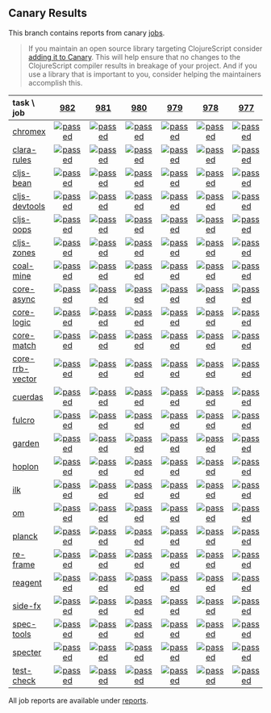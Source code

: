 ## Canary Results

This branch contains reports from canary [jobs](https://github.com/cljs-oss/canary/tree/jobs).

> If you maintain an open source library targeting ClojureScript consider [adding it to Canary](https://github.com/cljs-oss/canary/tree/master#how-to-participate). This will help ensure that no changes to the ClojureScript compiler results in breakage of your project. And if you use a library that is important to you, consider helping the maintainers accomplish this.

[//]: # (begin_overview_table)

| task \ job | <a href="reports/2019/06/20/job-000982-1.10.546-31a5e86e" title="job #982 finished on 2019-06-20">982</a> | <a href="reports/2019/06/20/job-000981-1.10.546-42612fee" title="job #981 finished on 2019-06-20">981</a> | <a href="reports/2019/06/20/job-000980-1.10.546-53c62ee4" title="job #980 finished on 2019-06-20">980</a> | <a href="reports/2019/06/20/job-000979-1.10.546-7bee98c3" title="job #979 finished on 2019-06-20">979</a> | <a href="reports/2019/06/20/job-000978-1.10.546-56f99505" title="job #978 finished on 2019-06-20">978</a> | <a href="reports/2019/06/20/job-000977-1.10.546-50f0f995" title="job #977 finished on 2019-06-20">977</a> | <a href="reports/2019/06/20/job-000976-1.10.545-bc6ecdd6" title="job #976 finished on 2019-06-20">976</a> | <a href="reports/2019/06/19/job-000975-1.10.545-bc6ecdd6" title="job #975 finished on 2019-06-19">975</a> | <a href="reports/2019/06/18/job-000974-1.10.545-bc6ecdd6" title="job #974 finished on 2019-06-18">974</a> | <a href="reports/2019/06/17/job-000973-1.10.545-bc6ecdd6" title="job #973 finished on 2019-06-17">973</a> |
| :--- | :---: | :---: | :---: | :---: | :---: | :---: | :---: | :---: | :---: | :---: |
| [chromex](https://github.com/binaryage/chromex) | <a href="reports/2019/06/20/job-000982-1.10.546-31a5e86e#-chromex"><img title="passed" src="http://box.binaryage.com/s-passed.svg"><a> | <a href="reports/2019/06/20/job-000981-1.10.546-42612fee#-chromex"><img title="passed" src="http://box.binaryage.com/s-passed.svg"><a> | <a href="reports/2019/06/20/job-000980-1.10.546-53c62ee4#-chromex"><img title="passed" src="http://box.binaryage.com/s-passed.svg"><a> | <a href="reports/2019/06/20/job-000979-1.10.546-7bee98c3#-chromex"><img title="passed" src="http://box.binaryage.com/s-passed.svg"><a> | <a href="reports/2019/06/20/job-000978-1.10.546-56f99505#-chromex"><img title="passed" src="http://box.binaryage.com/s-passed.svg"><a> | <a href="reports/2019/06/20/job-000977-1.10.546-50f0f995#-chromex"><img title="passed" src="http://box.binaryage.com/s-passed.svg"><a> | <a href="reports/2019/06/20/job-000976-1.10.545-bc6ecdd6#-chromex"><img title="passed" src="http://box.binaryage.com/s-passed.svg"><a> | <a href="reports/2019/06/19/job-000975-1.10.545-bc6ecdd6#-chromex"><img title="passed" src="http://box.binaryage.com/s-passed.svg"><a> | <a href="reports/2019/06/18/job-000974-1.10.545-bc6ecdd6#-chromex"><img title="passed" src="http://box.binaryage.com/s-passed.svg"><a> | <a href="reports/2019/06/17/job-000973-1.10.545-bc6ecdd6#-chromex"><img title="passed" src="http://box.binaryage.com/s-passed.svg"><a> |
| [clara-rules](https://github.com/cerner/clara-rules) | <a href="reports/2019/06/20/job-000982-1.10.546-31a5e86e#-clara-rules"><img title="passed" src="http://box.binaryage.com/s-passed.svg"><a> | <a href="reports/2019/06/20/job-000981-1.10.546-42612fee#-clara-rules"><img title="passed" src="http://box.binaryage.com/s-passed.svg"><a> | <a href="reports/2019/06/20/job-000980-1.10.546-53c62ee4#-clara-rules"><img title="passed" src="http://box.binaryage.com/s-passed.svg"><a> | <a href="reports/2019/06/20/job-000979-1.10.546-7bee98c3#-clara-rules"><img title="passed" src="http://box.binaryage.com/s-passed.svg"><a> | <a href="reports/2019/06/20/job-000978-1.10.546-56f99505#-clara-rules"><img title="passed" src="http://box.binaryage.com/s-passed.svg"><a> | <a href="reports/2019/06/20/job-000977-1.10.546-50f0f995#-clara-rules"><img title="passed" src="http://box.binaryage.com/s-passed.svg"><a> | <a href="reports/2019/06/20/job-000976-1.10.545-bc6ecdd6#-clara-rules"><img title="passed" src="http://box.binaryage.com/s-passed.svg"><a> | <a href="reports/2019/06/19/job-000975-1.10.545-bc6ecdd6#-clara-rules"><img title="passed" src="http://box.binaryage.com/s-passed.svg"><a> | <a href="reports/2019/06/18/job-000974-1.10.545-bc6ecdd6#-clara-rules"><img title="passed" src="http://box.binaryage.com/s-passed.svg"><a> | <a href="reports/2019/06/17/job-000973-1.10.545-bc6ecdd6#-clara-rules"><img title="passed" src="http://box.binaryage.com/s-passed.svg"><a> |
| [cljs-bean](https://github.com/mfikes/cljs-bean) | <a href="reports/2019/06/20/job-000982-1.10.546-31a5e86e#-cljs-bean"><img title="passed" src="http://box.binaryage.com/s-passed.svg"><a> | <a href="reports/2019/06/20/job-000981-1.10.546-42612fee#-cljs-bean"><img title="passed" src="http://box.binaryage.com/s-passed.svg"><a> | <a href="reports/2019/06/20/job-000980-1.10.546-53c62ee4#-cljs-bean"><img title="passed" src="http://box.binaryage.com/s-passed.svg"><a> | <a href="reports/2019/06/20/job-000979-1.10.546-7bee98c3#-cljs-bean"><img title="passed" src="http://box.binaryage.com/s-passed.svg"><a> | <a href="reports/2019/06/20/job-000978-1.10.546-56f99505#-cljs-bean"><img title="passed" src="http://box.binaryage.com/s-passed.svg"><a> | <a href="reports/2019/06/20/job-000977-1.10.546-50f0f995#-cljs-bean"><img title="passed" src="http://box.binaryage.com/s-passed.svg"><a> | <a href="reports/2019/06/20/job-000976-1.10.545-bc6ecdd6#-cljs-bean"><img title="passed" src="http://box.binaryage.com/s-passed.svg"><a> | <a href="reports/2019/06/19/job-000975-1.10.545-bc6ecdd6#-cljs-bean"><img title="passed" src="http://box.binaryage.com/s-passed.svg"><a> | <a href="reports/2019/06/18/job-000974-1.10.545-bc6ecdd6#-cljs-bean"><img title="passed" src="http://box.binaryage.com/s-passed.svg"><a> | <a href="reports/2019/06/17/job-000973-1.10.545-bc6ecdd6#-cljs-bean"><img title="passed" src="http://box.binaryage.com/s-passed.svg"><a> |
| [cljs-devtools](https://github.com/binaryage/cljs-devtools) | <a href="reports/2019/06/20/job-000982-1.10.546-31a5e86e#-cljs-devtools"><img title="passed" src="http://box.binaryage.com/s-passed.svg"><a> | <a href="reports/2019/06/20/job-000981-1.10.546-42612fee#-cljs-devtools"><img title="passed" src="http://box.binaryage.com/s-passed.svg"><a> | <a href="reports/2019/06/20/job-000980-1.10.546-53c62ee4#-cljs-devtools"><img title="passed" src="http://box.binaryage.com/s-passed.svg"><a> | <a href="reports/2019/06/20/job-000979-1.10.546-7bee98c3#-cljs-devtools"><img title="passed" src="http://box.binaryage.com/s-passed.svg"><a> | <a href="reports/2019/06/20/job-000978-1.10.546-56f99505#-cljs-devtools"><img title="passed" src="http://box.binaryage.com/s-passed.svg"><a> | <a href="reports/2019/06/20/job-000977-1.10.546-50f0f995#-cljs-devtools"><img title="passed" src="http://box.binaryage.com/s-passed.svg"><a> | <a href="reports/2019/06/20/job-000976-1.10.545-bc6ecdd6#-cljs-devtools"><img title="passed" src="http://box.binaryage.com/s-passed.svg"><a> | <a href="reports/2019/06/19/job-000975-1.10.545-bc6ecdd6#-cljs-devtools"><img title="passed" src="http://box.binaryage.com/s-passed.svg"><a> | <a href="reports/2019/06/18/job-000974-1.10.545-bc6ecdd6#-cljs-devtools"><img title="passed" src="http://box.binaryage.com/s-passed.svg"><a> | <a href="reports/2019/06/17/job-000973-1.10.545-bc6ecdd6#-cljs-devtools"><img title="passed" src="http://box.binaryage.com/s-passed.svg"><a> |
| [cljs-oops](https://github.com/binaryage/cljs-oops) | <a href="reports/2019/06/20/job-000982-1.10.546-31a5e86e#-cljs-oops"><img title="passed" src="http://box.binaryage.com/s-passed.svg"><a> | <a href="reports/2019/06/20/job-000981-1.10.546-42612fee#-cljs-oops"><img title="passed" src="http://box.binaryage.com/s-passed.svg"><a> | <a href="reports/2019/06/20/job-000980-1.10.546-53c62ee4#-cljs-oops"><img title="passed" src="http://box.binaryage.com/s-passed.svg"><a> | <a href="reports/2019/06/20/job-000979-1.10.546-7bee98c3#-cljs-oops"><img title="passed" src="http://box.binaryage.com/s-passed.svg"><a> | <a href="reports/2019/06/20/job-000978-1.10.546-56f99505#-cljs-oops"><img title="passed" src="http://box.binaryage.com/s-passed.svg"><a> | <a href="reports/2019/06/20/job-000977-1.10.546-50f0f995#-cljs-oops"><img title="passed" src="http://box.binaryage.com/s-passed.svg"><a> | <a href="reports/2019/06/20/job-000976-1.10.545-bc6ecdd6#-cljs-oops"><img title="passed" src="http://box.binaryage.com/s-passed.svg"><a> | <a href="reports/2019/06/19/job-000975-1.10.545-bc6ecdd6#-cljs-oops"><img title="passed" src="http://box.binaryage.com/s-passed.svg"><a> | <a href="reports/2019/06/18/job-000974-1.10.545-bc6ecdd6#-cljs-oops"><img title="passed" src="http://box.binaryage.com/s-passed.svg"><a> | <a href="reports/2019/06/17/job-000973-1.10.545-bc6ecdd6#-cljs-oops"><img title="passed" src="http://box.binaryage.com/s-passed.svg"><a> |
| [cljs-zones](https://github.com/binaryage/cljs-zones) | <a href="reports/2019/06/20/job-000982-1.10.546-31a5e86e#-cljs-zones"><img title="passed" src="http://box.binaryage.com/s-passed.svg"><a> | <a href="reports/2019/06/20/job-000981-1.10.546-42612fee#-cljs-zones"><img title="passed" src="http://box.binaryage.com/s-passed.svg"><a> | <a href="reports/2019/06/20/job-000980-1.10.546-53c62ee4#-cljs-zones"><img title="passed" src="http://box.binaryage.com/s-passed.svg"><a> | <a href="reports/2019/06/20/job-000979-1.10.546-7bee98c3#-cljs-zones"><img title="passed" src="http://box.binaryage.com/s-passed.svg"><a> | <a href="reports/2019/06/20/job-000978-1.10.546-56f99505#-cljs-zones"><img title="passed" src="http://box.binaryage.com/s-passed.svg"><a> | <a href="reports/2019/06/20/job-000977-1.10.546-50f0f995#-cljs-zones"><img title="passed" src="http://box.binaryage.com/s-passed.svg"><a> | <a href="reports/2019/06/20/job-000976-1.10.545-bc6ecdd6#-cljs-zones"><img title="passed" src="http://box.binaryage.com/s-passed.svg"><a> | <a href="reports/2019/06/19/job-000975-1.10.545-bc6ecdd6#-cljs-zones"><img title="passed" src="http://box.binaryage.com/s-passed.svg"><a> | <a href="reports/2019/06/18/job-000974-1.10.545-bc6ecdd6#-cljs-zones"><img title="passed" src="http://box.binaryage.com/s-passed.svg"><a> | <a href="reports/2019/06/17/job-000973-1.10.545-bc6ecdd6#-cljs-zones"><img title="passed" src="http://box.binaryage.com/s-passed.svg"><a> |
| [coal-mine](https://github.com/mfikes/coal-mine) | <a href="reports/2019/06/20/job-000982-1.10.546-31a5e86e#-coal-mine"><img title="passed" src="http://box.binaryage.com/s-passed.svg"><a> | <a href="reports/2019/06/20/job-000981-1.10.546-42612fee#-coal-mine"><img title="passed" src="http://box.binaryage.com/s-passed.svg"><a> | <a href="reports/2019/06/20/job-000980-1.10.546-53c62ee4#-coal-mine"><img title="passed" src="http://box.binaryage.com/s-passed.svg"><a> | <a href="reports/2019/06/20/job-000979-1.10.546-7bee98c3#-coal-mine"><img title="passed" src="http://box.binaryage.com/s-passed.svg"><a> | <a href="reports/2019/06/20/job-000978-1.10.546-56f99505#-coal-mine"><img title="passed" src="http://box.binaryage.com/s-passed.svg"><a> | <a href="reports/2019/06/20/job-000977-1.10.546-50f0f995#-coal-mine"><img title="passed" src="http://box.binaryage.com/s-passed.svg"><a> | <a href="reports/2019/06/20/job-000976-1.10.545-bc6ecdd6#-coal-mine"><img title="passed" src="http://box.binaryage.com/s-passed.svg"><a> | <a href="reports/2019/06/19/job-000975-1.10.545-bc6ecdd6#-coal-mine"><img title="passed" src="http://box.binaryage.com/s-passed.svg"><a> | <a href="reports/2019/06/18/job-000974-1.10.545-bc6ecdd6#-coal-mine"><img title="passed" src="http://box.binaryage.com/s-passed.svg"><a> | <a href="reports/2019/06/17/job-000973-1.10.545-bc6ecdd6#-coal-mine"><img title="passed" src="http://box.binaryage.com/s-passed.svg"><a> |
| [core-async](https://github.com/clojure/core.async) | <a href="reports/2019/06/20/job-000982-1.10.546-31a5e86e#-core-async"><img title="passed" src="http://box.binaryage.com/s-passed.svg"><a> | <a href="reports/2019/06/20/job-000981-1.10.546-42612fee#-core-async"><img title="passed" src="http://box.binaryage.com/s-passed.svg"><a> | <a href="reports/2019/06/20/job-000980-1.10.546-53c62ee4#-core-async"><img title="passed" src="http://box.binaryage.com/s-passed.svg"><a> | <a href="reports/2019/06/20/job-000979-1.10.546-7bee98c3#-core-async"><img title="passed" src="http://box.binaryage.com/s-passed.svg"><a> | <a href="reports/2019/06/20/job-000978-1.10.546-56f99505#-core-async"><img title="passed" src="http://box.binaryage.com/s-passed.svg"><a> | <a href="reports/2019/06/20/job-000977-1.10.546-50f0f995#-core-async"><img title="passed" src="http://box.binaryage.com/s-passed.svg"><a> | <a href="reports/2019/06/20/job-000976-1.10.545-bc6ecdd6#-core-async"><img title="passed" src="http://box.binaryage.com/s-passed.svg"><a> | <a href="reports/2019/06/19/job-000975-1.10.545-bc6ecdd6#-core-async"><img title="passed" src="http://box.binaryage.com/s-passed.svg"><a> | <a href="reports/2019/06/18/job-000974-1.10.545-bc6ecdd6#-core-async"><img title="passed" src="http://box.binaryage.com/s-passed.svg"><a> | <a href="reports/2019/06/17/job-000973-1.10.545-bc6ecdd6#-core-async"><img title="passed" src="http://box.binaryage.com/s-passed.svg"><a> |
| [core-logic](https://github.com/clojure/core.logic) | <a href="reports/2019/06/20/job-000982-1.10.546-31a5e86e#-core-logic"><img title="passed" src="http://box.binaryage.com/s-passed.svg"><a> | <a href="reports/2019/06/20/job-000981-1.10.546-42612fee#-core-logic"><img title="passed" src="http://box.binaryage.com/s-passed.svg"><a> | <a href="reports/2019/06/20/job-000980-1.10.546-53c62ee4#-core-logic"><img title="passed" src="http://box.binaryage.com/s-passed.svg"><a> | <a href="reports/2019/06/20/job-000979-1.10.546-7bee98c3#-core-logic"><img title="passed" src="http://box.binaryage.com/s-passed.svg"><a> | <a href="reports/2019/06/20/job-000978-1.10.546-56f99505#-core-logic"><img title="passed" src="http://box.binaryage.com/s-passed.svg"><a> | <a href="reports/2019/06/20/job-000977-1.10.546-50f0f995#-core-logic"><img title="passed" src="http://box.binaryage.com/s-passed.svg"><a> | <a href="reports/2019/06/20/job-000976-1.10.545-bc6ecdd6#-core-logic"><img title="passed" src="http://box.binaryage.com/s-passed.svg"><a> | <a href="reports/2019/06/19/job-000975-1.10.545-bc6ecdd6#-core-logic"><img title="passed" src="http://box.binaryage.com/s-passed.svg"><a> | <a href="reports/2019/06/18/job-000974-1.10.545-bc6ecdd6#-core-logic"><img title="passed" src="http://box.binaryage.com/s-passed.svg"><a> | <a href="reports/2019/06/17/job-000973-1.10.545-bc6ecdd6#-core-logic"><img title="passed" src="http://box.binaryage.com/s-passed.svg"><a> |
| [core-match](https://github.com/clojure/core.match) | <a href="reports/2019/06/20/job-000982-1.10.546-31a5e86e#-core-match"><img title="passed" src="http://box.binaryage.com/s-passed.svg"><a> | <a href="reports/2019/06/20/job-000981-1.10.546-42612fee#-core-match"><img title="passed" src="http://box.binaryage.com/s-passed.svg"><a> | <a href="reports/2019/06/20/job-000980-1.10.546-53c62ee4#-core-match"><img title="passed" src="http://box.binaryage.com/s-passed.svg"><a> | <a href="reports/2019/06/20/job-000979-1.10.546-7bee98c3#-core-match"><img title="passed" src="http://box.binaryage.com/s-passed.svg"><a> | <a href="reports/2019/06/20/job-000978-1.10.546-56f99505#-core-match"><img title="passed" src="http://box.binaryage.com/s-passed.svg"><a> | <a href="reports/2019/06/20/job-000977-1.10.546-50f0f995#-core-match"><img title="passed" src="http://box.binaryage.com/s-passed.svg"><a> | <a href="reports/2019/06/20/job-000976-1.10.545-bc6ecdd6#-core-match"><img title="passed" src="http://box.binaryage.com/s-passed.svg"><a> | <a href="reports/2019/06/19/job-000975-1.10.545-bc6ecdd6#-core-match"><img title="passed" src="http://box.binaryage.com/s-passed.svg"><a> | <a href="reports/2019/06/18/job-000974-1.10.545-bc6ecdd6#-core-match"><img title="passed" src="http://box.binaryage.com/s-passed.svg"><a> | <a href="reports/2019/06/17/job-000973-1.10.545-bc6ecdd6#-core-match"><img title="passed" src="http://box.binaryage.com/s-passed.svg"><a> |
| [core-rrb-vector](https://github.com/clojure/core.rrb-vector) | <a href="reports/2019/06/20/job-000982-1.10.546-31a5e86e#-core-rrb-vector"><img title="passed" src="http://box.binaryage.com/s-passed.svg"><a> | <a href="reports/2019/06/20/job-000981-1.10.546-42612fee#-core-rrb-vector"><img title="passed" src="http://box.binaryage.com/s-passed.svg"><a> | <a href="reports/2019/06/20/job-000980-1.10.546-53c62ee4#-core-rrb-vector"><img title="passed" src="http://box.binaryage.com/s-passed.svg"><a> | <a href="reports/2019/06/20/job-000979-1.10.546-7bee98c3#-core-rrb-vector"><img title="passed" src="http://box.binaryage.com/s-passed.svg"><a> | <a href="reports/2019/06/20/job-000978-1.10.546-56f99505#-core-rrb-vector"><img title="passed" src="http://box.binaryage.com/s-passed.svg"><a> | <a href="reports/2019/06/20/job-000977-1.10.546-50f0f995#-core-rrb-vector"><img title="passed" src="http://box.binaryage.com/s-passed.svg"><a> | <a href="reports/2019/06/20/job-000976-1.10.545-bc6ecdd6#-core-rrb-vector"><img title="passed" src="http://box.binaryage.com/s-passed.svg"><a> | <a href="reports/2019/06/19/job-000975-1.10.545-bc6ecdd6#-core-rrb-vector"><img title="passed" src="http://box.binaryage.com/s-passed.svg"><a> | <a href="reports/2019/06/18/job-000974-1.10.545-bc6ecdd6#-core-rrb-vector"><img title="passed" src="http://box.binaryage.com/s-passed.svg"><a> | <a href="reports/2019/06/17/job-000973-1.10.545-bc6ecdd6#-core-rrb-vector"><img title="passed" src="http://box.binaryage.com/s-passed.svg"><a> |
| [cuerdas](https://github.com/funcool/cuerdas) | <a href="reports/2019/06/20/job-000982-1.10.546-31a5e86e#-cuerdas"><img title="passed" src="http://box.binaryage.com/s-passed.svg"><a> | <a href="reports/2019/06/20/job-000981-1.10.546-42612fee#-cuerdas"><img title="passed" src="http://box.binaryage.com/s-passed.svg"><a> | <a href="reports/2019/06/20/job-000980-1.10.546-53c62ee4#-cuerdas"><img title="passed" src="http://box.binaryage.com/s-passed.svg"><a> | <a href="reports/2019/06/20/job-000979-1.10.546-7bee98c3#-cuerdas"><img title="passed" src="http://box.binaryage.com/s-passed.svg"><a> | <a href="reports/2019/06/20/job-000978-1.10.546-56f99505#-cuerdas"><img title="passed" src="http://box.binaryage.com/s-passed.svg"><a> | <a href="reports/2019/06/20/job-000977-1.10.546-50f0f995#-cuerdas"><img title="passed" src="http://box.binaryage.com/s-passed.svg"><a> | <a href="reports/2019/06/20/job-000976-1.10.545-bc6ecdd6#-cuerdas"><img title="passed" src="http://box.binaryage.com/s-passed.svg"><a> | <a href="reports/2019/06/19/job-000975-1.10.545-bc6ecdd6#-cuerdas"><img title="passed" src="http://box.binaryage.com/s-passed.svg"><a> | <a href="reports/2019/06/18/job-000974-1.10.545-bc6ecdd6#-cuerdas"><img title="passed" src="http://box.binaryage.com/s-passed.svg"><a> | <a href="reports/2019/06/17/job-000973-1.10.545-bc6ecdd6#-cuerdas"><img title="passed" src="http://box.binaryage.com/s-passed.svg"><a> |
| [fulcro](https://github.com/fulcrologic/fulcro) | <a href="reports/2019/06/20/job-000982-1.10.546-31a5e86e#-fulcro"><img title="passed" src="http://box.binaryage.com/s-passed.svg"><a> | <a href="reports/2019/06/20/job-000981-1.10.546-42612fee#-fulcro"><img title="passed" src="http://box.binaryage.com/s-passed.svg"><a> | <a href="reports/2019/06/20/job-000980-1.10.546-53c62ee4#-fulcro"><img title="passed" src="http://box.binaryage.com/s-passed.svg"><a> | <a href="reports/2019/06/20/job-000979-1.10.546-7bee98c3#-fulcro"><img title="passed" src="http://box.binaryage.com/s-passed.svg"><a> | <a href="reports/2019/06/20/job-000978-1.10.546-56f99505#-fulcro"><img title="passed" src="http://box.binaryage.com/s-passed.svg"><a> | <a href="reports/2019/06/20/job-000977-1.10.546-50f0f995#-fulcro"><img title="passed" src="http://box.binaryage.com/s-passed.svg"><a> | <a href="reports/2019/06/20/job-000976-1.10.545-bc6ecdd6#-fulcro"><img title="passed" src="http://box.binaryage.com/s-passed.svg"><a> | <a href="reports/2019/06/19/job-000975-1.10.545-bc6ecdd6#-fulcro"><img title="passed" src="http://box.binaryage.com/s-passed.svg"><a> | <a href="reports/2019/06/18/job-000974-1.10.545-bc6ecdd6#-fulcro"><img title="passed" src="http://box.binaryage.com/s-passed.svg"><a> | <a href="reports/2019/06/17/job-000973-1.10.545-bc6ecdd6#-fulcro"><img title="passed" src="http://box.binaryage.com/s-passed.svg"><a> |
| [garden](https://github.com/noprompt/garden) | <a href="reports/2019/06/20/job-000982-1.10.546-31a5e86e#-garden"><img title="passed" src="http://box.binaryage.com/s-passed.svg"><a> | <a href="reports/2019/06/20/job-000981-1.10.546-42612fee#-garden"><img title="passed" src="http://box.binaryage.com/s-passed.svg"><a> | <a href="reports/2019/06/20/job-000980-1.10.546-53c62ee4#-garden"><img title="passed" src="http://box.binaryage.com/s-passed.svg"><a> | <a href="reports/2019/06/20/job-000979-1.10.546-7bee98c3#-garden"><img title="passed" src="http://box.binaryage.com/s-passed.svg"><a> | <a href="reports/2019/06/20/job-000978-1.10.546-56f99505#-garden"><img title="passed" src="http://box.binaryage.com/s-passed.svg"><a> | <a href="reports/2019/06/20/job-000977-1.10.546-50f0f995#-garden"><img title="passed" src="http://box.binaryage.com/s-passed.svg"><a> | <a href="reports/2019/06/20/job-000976-1.10.545-bc6ecdd6#-garden"><img title="passed" src="http://box.binaryage.com/s-passed.svg"><a> | <a href="reports/2019/06/19/job-000975-1.10.545-bc6ecdd6#-garden"><img title="passed" src="http://box.binaryage.com/s-passed.svg"><a> | <a href="reports/2019/06/18/job-000974-1.10.545-bc6ecdd6#-garden"><img title="passed" src="http://box.binaryage.com/s-passed.svg"><a> | <a href="reports/2019/06/17/job-000973-1.10.545-bc6ecdd6#-garden"><img title="passed" src="http://box.binaryage.com/s-passed.svg"><a> |
| [hoplon](https://github.com/hoplon/hoplon) | <a href="reports/2019/06/20/job-000982-1.10.546-31a5e86e#-hoplon"><img title="passed" src="http://box.binaryage.com/s-passed.svg"><a> | <a href="reports/2019/06/20/job-000981-1.10.546-42612fee#-hoplon"><img title="passed" src="http://box.binaryage.com/s-passed.svg"><a> | <a href="reports/2019/06/20/job-000980-1.10.546-53c62ee4#-hoplon"><img title="passed" src="http://box.binaryage.com/s-passed.svg"><a> | <a href="reports/2019/06/20/job-000979-1.10.546-7bee98c3#-hoplon"><img title="passed" src="http://box.binaryage.com/s-passed.svg"><a> | <a href="reports/2019/06/20/job-000978-1.10.546-56f99505#-hoplon"><img title="passed" src="http://box.binaryage.com/s-passed.svg"><a> | <a href="reports/2019/06/20/job-000977-1.10.546-50f0f995#-hoplon"><img title="passed" src="http://box.binaryage.com/s-passed.svg"><a> | <a href="reports/2019/06/20/job-000976-1.10.545-bc6ecdd6#-hoplon"><img title="passed" src="http://box.binaryage.com/s-passed.svg"><a> | <a href="reports/2019/06/19/job-000975-1.10.545-bc6ecdd6#-hoplon"><img title="passed" src="http://box.binaryage.com/s-passed.svg"><a> | <a href="reports/2019/06/18/job-000974-1.10.545-bc6ecdd6#-hoplon"><img title="passed" src="http://box.binaryage.com/s-passed.svg"><a> | <a href="reports/2019/06/17/job-000973-1.10.545-bc6ecdd6#-hoplon"><img title="passed" src="http://box.binaryage.com/s-passed.svg"><a> |
| [ilk](https://github.com/mfikes/ilk) | <a href="reports/2019/06/20/job-000982-1.10.546-31a5e86e#-ilk"><img title="passed" src="http://box.binaryage.com/s-passed.svg"><a> | <a href="reports/2019/06/20/job-000981-1.10.546-42612fee#-ilk"><img title="passed" src="http://box.binaryage.com/s-passed.svg"><a> | <a href="reports/2019/06/20/job-000980-1.10.546-53c62ee4#-ilk"><img title="passed" src="http://box.binaryage.com/s-passed.svg"><a> | <a href="reports/2019/06/20/job-000979-1.10.546-7bee98c3#-ilk"><img title="passed" src="http://box.binaryage.com/s-passed.svg"><a> | <a href="reports/2019/06/20/job-000978-1.10.546-56f99505#-ilk"><img title="passed" src="http://box.binaryage.com/s-passed.svg"><a> | <a href="reports/2019/06/20/job-000977-1.10.546-50f0f995#-ilk"><img title="passed" src="http://box.binaryage.com/s-passed.svg"><a> | <a href="reports/2019/06/20/job-000976-1.10.545-bc6ecdd6#-ilk"><img title="passed" src="http://box.binaryage.com/s-passed.svg"><a> | <a href="reports/2019/06/19/job-000975-1.10.545-bc6ecdd6#-ilk"><img title="passed" src="http://box.binaryage.com/s-passed.svg"><a> | <a href="reports/2019/06/18/job-000974-1.10.545-bc6ecdd6#-ilk"><img title="passed" src="http://box.binaryage.com/s-passed.svg"><a> | <a href="reports/2019/06/17/job-000973-1.10.545-bc6ecdd6#-ilk"><img title="passed" src="http://box.binaryage.com/s-passed.svg"><a> |
| [om](https://github.com/omcljs/om) | <a href="reports/2019/06/20/job-000982-1.10.546-31a5e86e#-om"><img title="passed" src="http://box.binaryage.com/s-passed.svg"><a> | <a href="reports/2019/06/20/job-000981-1.10.546-42612fee#-om"><img title="passed" src="http://box.binaryage.com/s-passed.svg"><a> | <a href="reports/2019/06/20/job-000980-1.10.546-53c62ee4#-om"><img title="passed" src="http://box.binaryage.com/s-passed.svg"><a> | <a href="reports/2019/06/20/job-000979-1.10.546-7bee98c3#-om"><img title="passed" src="http://box.binaryage.com/s-passed.svg"><a> | <a href="reports/2019/06/20/job-000978-1.10.546-56f99505#-om"><img title="passed" src="http://box.binaryage.com/s-passed.svg"><a> | <a href="reports/2019/06/20/job-000977-1.10.546-50f0f995#-om"><img title="passed" src="http://box.binaryage.com/s-passed.svg"><a> | <a href="reports/2019/06/20/job-000976-1.10.545-bc6ecdd6#-om"><img title="passed" src="http://box.binaryage.com/s-passed.svg"><a> | <a href="reports/2019/06/19/job-000975-1.10.545-bc6ecdd6#-om"><img title="passed" src="http://box.binaryage.com/s-passed.svg"><a> | <a href="reports/2019/06/18/job-000974-1.10.545-bc6ecdd6#-om"><img title="passed" src="http://box.binaryage.com/s-passed.svg"><a> | <a href="reports/2019/06/17/job-000973-1.10.545-bc6ecdd6#-om"><img title="passed" src="http://box.binaryage.com/s-passed.svg"><a> |
| [planck](https://github.com/planck-repl/planck) | <a href="reports/2019/06/20/job-000982-1.10.546-31a5e86e#-planck"><img title="passed" src="http://box.binaryage.com/s-passed.svg"><a> | <a href="reports/2019/06/20/job-000981-1.10.546-42612fee#-planck"><img title="passed" src="http://box.binaryage.com/s-passed.svg"><a> | <a href="reports/2019/06/20/job-000980-1.10.546-53c62ee4#-planck"><img title="passed" src="http://box.binaryage.com/s-passed.svg"><a> | <a href="reports/2019/06/20/job-000979-1.10.546-7bee98c3#-planck"><img title="passed" src="http://box.binaryage.com/s-passed.svg"><a> | <a href="reports/2019/06/20/job-000978-1.10.546-56f99505#-planck"><img title="passed" src="http://box.binaryage.com/s-passed.svg"><a> | <a href="reports/2019/06/20/job-000977-1.10.546-50f0f995#-planck"><img title="passed" src="http://box.binaryage.com/s-passed.svg"><a> | <a href="reports/2019/06/20/job-000976-1.10.545-bc6ecdd6#-planck"><img title="passed" src="http://box.binaryage.com/s-passed.svg"><a> | <a href="reports/2019/06/19/job-000975-1.10.545-bc6ecdd6#-planck"><img title="passed" src="http://box.binaryage.com/s-passed.svg"><a> | <a href="reports/2019/06/18/job-000974-1.10.545-bc6ecdd6#-planck"><img title="passed" src="http://box.binaryage.com/s-passed.svg"><a> | <a href="reports/2019/06/17/job-000973-1.10.545-bc6ecdd6#-planck"><img title="passed" src="http://box.binaryage.com/s-passed.svg"><a> |
| [re-frame](https://github.com/Day8/re-frame) | <a href="reports/2019/06/20/job-000982-1.10.546-31a5e86e#-re-frame"><img title="passed" src="http://box.binaryage.com/s-passed.svg"><a> | <a href="reports/2019/06/20/job-000981-1.10.546-42612fee#-re-frame"><img title="passed" src="http://box.binaryage.com/s-passed.svg"><a> | <a href="reports/2019/06/20/job-000980-1.10.546-53c62ee4#-re-frame"><img title="passed" src="http://box.binaryage.com/s-passed.svg"><a> | <a href="reports/2019/06/20/job-000979-1.10.546-7bee98c3#-re-frame"><img title="passed" src="http://box.binaryage.com/s-passed.svg"><a> | <a href="reports/2019/06/20/job-000978-1.10.546-56f99505#-re-frame"><img title="passed" src="http://box.binaryage.com/s-passed.svg"><a> | <a href="reports/2019/06/20/job-000977-1.10.546-50f0f995#-re-frame"><img title="passed" src="http://box.binaryage.com/s-passed.svg"><a> | <a href="reports/2019/06/20/job-000976-1.10.545-bc6ecdd6#-re-frame"><img title="passed" src="http://box.binaryage.com/s-passed.svg"><a> | <a href="reports/2019/06/19/job-000975-1.10.545-bc6ecdd6#-re-frame"><img title="passed" src="http://box.binaryage.com/s-passed.svg"><a> | <a href="reports/2019/06/18/job-000974-1.10.545-bc6ecdd6#-re-frame"><img title="passed" src="http://box.binaryage.com/s-passed.svg"><a> | <a href="reports/2019/06/17/job-000973-1.10.545-bc6ecdd6#-re-frame"><img title="passed" src="http://box.binaryage.com/s-passed.svg"><a> |
| [reagent](https://github.com/reagent-project/reagent) | <a href="reports/2019/06/20/job-000982-1.10.546-31a5e86e#-reagent"><img title="passed" src="http://box.binaryage.com/s-passed.svg"><a> | <a href="reports/2019/06/20/job-000981-1.10.546-42612fee#-reagent"><img title="passed" src="http://box.binaryage.com/s-passed.svg"><a> | <a href="reports/2019/06/20/job-000980-1.10.546-53c62ee4#-reagent"><img title="passed" src="http://box.binaryage.com/s-passed.svg"><a> | <a href="reports/2019/06/20/job-000979-1.10.546-7bee98c3#-reagent"><img title="passed" src="http://box.binaryage.com/s-passed.svg"><a> | <a href="reports/2019/06/20/job-000978-1.10.546-56f99505#-reagent"><img title="passed" src="http://box.binaryage.com/s-passed.svg"><a> | <a href="reports/2019/06/20/job-000977-1.10.546-50f0f995#-reagent"><img title="passed" src="http://box.binaryage.com/s-passed.svg"><a> | <a href="reports/2019/06/20/job-000976-1.10.545-bc6ecdd6#-reagent"><img title="passed" src="http://box.binaryage.com/s-passed.svg"><a> | <a href="reports/2019/06/19/job-000975-1.10.545-bc6ecdd6#-reagent"><img title="passed" src="http://box.binaryage.com/s-passed.svg"><a> | <a href="reports/2019/06/18/job-000974-1.10.545-bc6ecdd6#-reagent"><img title="passed" src="http://box.binaryage.com/s-passed.svg"><a> | <a href="reports/2019/06/17/job-000973-1.10.545-bc6ecdd6#-reagent"><img title="passed" src="http://box.binaryage.com/s-passed.svg"><a> |
| [side-fx](https://github.com/cljsrn/side-fx) | <a href="reports/2019/06/20/job-000982-1.10.546-31a5e86e#-side-fx"><img title="passed" src="http://box.binaryage.com/s-passed.svg"><a> | <a href="reports/2019/06/20/job-000981-1.10.546-42612fee#-side-fx"><img title="passed" src="http://box.binaryage.com/s-passed.svg"><a> | <a href="reports/2019/06/20/job-000980-1.10.546-53c62ee4#-side-fx"><img title="passed" src="http://box.binaryage.com/s-passed.svg"><a> | <a href="reports/2019/06/20/job-000979-1.10.546-7bee98c3#-side-fx"><img title="passed" src="http://box.binaryage.com/s-passed.svg"><a> | <a href="reports/2019/06/20/job-000978-1.10.546-56f99505#-side-fx"><img title="passed" src="http://box.binaryage.com/s-passed.svg"><a> | <a href="reports/2019/06/20/job-000977-1.10.546-50f0f995#-side-fx"><img title="passed" src="http://box.binaryage.com/s-passed.svg"><a> | <a href="reports/2019/06/20/job-000976-1.10.545-bc6ecdd6#-side-fx"><img title="passed" src="http://box.binaryage.com/s-passed.svg"><a> | <a href="reports/2019/06/19/job-000975-1.10.545-bc6ecdd6#-side-fx"><img title="passed" src="http://box.binaryage.com/s-passed.svg"><a> | <a href="reports/2019/06/18/job-000974-1.10.545-bc6ecdd6#-side-fx"><img title="passed" src="http://box.binaryage.com/s-passed.svg"><a> | <a href="reports/2019/06/17/job-000973-1.10.545-bc6ecdd6#-side-fx"><img title="passed" src="http://box.binaryage.com/s-passed.svg"><a> |
| [spec-tools](https://github.com/metosin/spec-tools) | <a href="reports/2019/06/20/job-000982-1.10.546-31a5e86e#-spec-tools"><img title="passed" src="http://box.binaryage.com/s-passed.svg"><a> | <a href="reports/2019/06/20/job-000981-1.10.546-42612fee#-spec-tools"><img title="passed" src="http://box.binaryage.com/s-passed.svg"><a> | <a href="reports/2019/06/20/job-000980-1.10.546-53c62ee4#-spec-tools"><img title="passed" src="http://box.binaryage.com/s-passed.svg"><a> | <a href="reports/2019/06/20/job-000979-1.10.546-7bee98c3#-spec-tools"><img title="passed" src="http://box.binaryage.com/s-passed.svg"><a> | <a href="reports/2019/06/20/job-000978-1.10.546-56f99505#-spec-tools"><img title="passed" src="http://box.binaryage.com/s-passed.svg"><a> | <a href="reports/2019/06/20/job-000977-1.10.546-50f0f995#-spec-tools"><img title="passed" src="http://box.binaryage.com/s-passed.svg"><a> | <a href="reports/2019/06/20/job-000976-1.10.545-bc6ecdd6#-spec-tools"><img title="passed" src="http://box.binaryage.com/s-passed.svg"><a> | <a href="reports/2019/06/19/job-000975-1.10.545-bc6ecdd6#-spec-tools"><img title="passed" src="http://box.binaryage.com/s-passed.svg"><a> | <a href="reports/2019/06/18/job-000974-1.10.545-bc6ecdd6#-spec-tools"><img title="passed" src="http://box.binaryage.com/s-passed.svg"><a> | <a href="reports/2019/06/17/job-000973-1.10.545-bc6ecdd6#-spec-tools"><img title="passed" src="http://box.binaryage.com/s-passed.svg"><a> |
| [specter](https://github.com/nathanmarz/specter) | <a href="reports/2019/06/20/job-000982-1.10.546-31a5e86e#-specter"><img title="passed" src="http://box.binaryage.com/s-passed.svg"><a> | <a href="reports/2019/06/20/job-000981-1.10.546-42612fee#-specter"><img title="passed" src="http://box.binaryage.com/s-passed.svg"><a> | <a href="reports/2019/06/20/job-000980-1.10.546-53c62ee4#-specter"><img title="passed" src="http://box.binaryage.com/s-passed.svg"><a> | <a href="reports/2019/06/20/job-000979-1.10.546-7bee98c3#-specter"><img title="passed" src="http://box.binaryage.com/s-passed.svg"><a> | <a href="reports/2019/06/20/job-000978-1.10.546-56f99505#-specter"><img title="passed" src="http://box.binaryage.com/s-passed.svg"><a> | <a href="reports/2019/06/20/job-000977-1.10.546-50f0f995#-specter"><img title="passed" src="http://box.binaryage.com/s-passed.svg"><a> | <a href="reports/2019/06/20/job-000976-1.10.545-bc6ecdd6#-specter"><img title="failed" src="http://box.binaryage.com/s-failed.svg"><a> | <a href="reports/2019/06/19/job-000975-1.10.545-bc6ecdd6#-specter"><img title="passed" src="http://box.binaryage.com/s-passed.svg"><a> | <a href="reports/2019/06/18/job-000974-1.10.545-bc6ecdd6#-specter"><img title="passed" src="http://box.binaryage.com/s-passed.svg"><a> | <a href="reports/2019/06/17/job-000973-1.10.545-bc6ecdd6#-specter"><img title="passed" src="http://box.binaryage.com/s-passed.svg"><a> |
| [test-check](https://github.com/clojure/test.check) | <a href="reports/2019/06/20/job-000982-1.10.546-31a5e86e#-test-check"><img title="passed" src="http://box.binaryage.com/s-passed.svg"><a> | <a href="reports/2019/06/20/job-000981-1.10.546-42612fee#-test-check"><img title="passed" src="http://box.binaryage.com/s-passed.svg"><a> | <a href="reports/2019/06/20/job-000980-1.10.546-53c62ee4#-test-check"><img title="passed" src="http://box.binaryage.com/s-passed.svg"><a> | <a href="reports/2019/06/20/job-000979-1.10.546-7bee98c3#-test-check"><img title="passed" src="http://box.binaryage.com/s-passed.svg"><a> | <a href="reports/2019/06/20/job-000978-1.10.546-56f99505#-test-check"><img title="passed" src="http://box.binaryage.com/s-passed.svg"><a> | <a href="reports/2019/06/20/job-000977-1.10.546-50f0f995#-test-check"><img title="passed" src="http://box.binaryage.com/s-passed.svg"><a> | <a href="reports/2019/06/20/job-000976-1.10.545-bc6ecdd6#-test-check"><img title="passed" src="http://box.binaryage.com/s-passed.svg"><a> | <a href="reports/2019/06/19/job-000975-1.10.545-bc6ecdd6#-test-check"><img title="passed" src="http://box.binaryage.com/s-passed.svg"><a> | <a href="reports/2019/06/18/job-000974-1.10.545-bc6ecdd6#-test-check"><img title="passed" src="http://box.binaryage.com/s-passed.svg"><a> | <a href="reports/2019/06/17/job-000973-1.10.545-bc6ecdd6#-test-check"><img title="passed" src="http://box.binaryage.com/s-passed.svg"><a> |

[//]: # (end_overview_table)

All job reports are available under [reports](reports).
